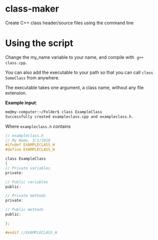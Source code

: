 # class-maker
Create C++ class header/source files using the command line


# Using the script
Change the my_name variable to your name, and compile with  `g++ class.cpp`. 

You can also add the executable to your path so that you can call `class SomeClass` from anywhere.

The executable takes one argument, a class name, without any file extension.

__Example input__:

```bash
me@my-computer:~/Folder$ class ExampleClass
Successfully created exampleclass.cpp and exampleclass.h.
```
Where `exampleclass.h` contains
```C
// exampleclass.h
// My Name, 3/1/2018
#ifndef EXAMPLECLASS_H
#define EXAMPLECLASS_H

class ExampleClass
{
// Private variables
private:

// Public variables
public:

// Private methods
private:

// Public methods
public:

};

#endif //EXAMPLECLASS_H
```
